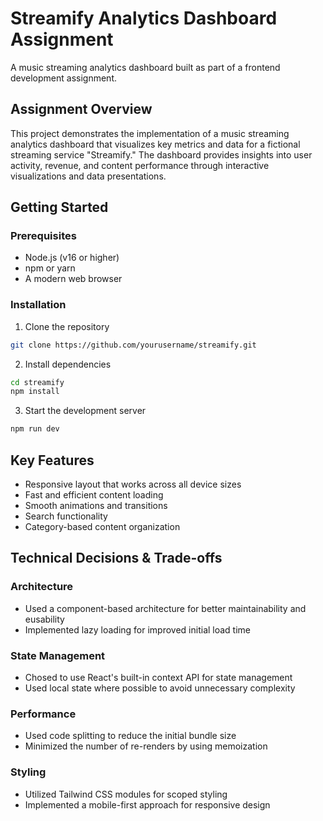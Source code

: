 # Streamify Analytics Dashboard Assignment

A music streaming analytics dashboard built as part of a frontend development assignment.

## Assignment Overview

This project demonstrates the implementation of a music streaming analytics dashboard that visualizes key metrics and data for a fictional streaming service "Streamify." The dashboard provides insights into user activity, revenue, and content performance through interactive visualizations and data presentations.

## Getting Started

### Prerequisites

- Node.js (v16 or higher)
- npm or yarn
- A modern web browser

### Installation

1. Clone the repository

```bash
git clone https://github.com/yourusername/streamify.git
```

2. Install dependencies

```bash
cd streamify
npm install
```

3. Start the development server

```bash
npm run dev
```

## Key Features

- Responsive layout that works across all device sizes
- Fast and efficient content loading
- Smooth animations and transitions
- Search functionality
- Category-based content organization

## Technical Decisions & Trade-offs

### Architecture

- Used a component-based architecture for better maintainability and eusability
- Implemented lazy loading for improved initial load time

### State Management

- Chosed to use React's built-in context API for state management
- Used local state where possible to avoid unnecessary complexity

### Performance

- Used code splitting to reduce the initial bundle size
- Minimized the number of re-renders by using memoization

### Styling

- Utilized Tailwind CSS modules for scoped styling
- Implemented a mobile-first approach for responsive design
